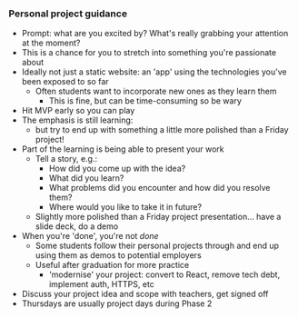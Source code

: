 ### Personal project guidance

* Prompt: what are you excited by? What's really grabbing your attention at the moment?
* This is a chance for you to stretch into something you're passionate about
* Ideally not just a static website: an 'app' using the technologies you've been exposed to so far
  * Often students want to incorporate new ones as they learn them
    * This is fine, but can be time-consuming so be wary
* Hit MVP early so you can play
* The emphasis is still learning:
  * but try to end up with something a little more polished than a Friday project!
* Part of the learning is being able to present your work
  * Tell a story, e.g.:
    * How did you come up with the idea?
    * What did you learn?
    * What problems did you encounter and how did you resolve them?
    * Where would you like to take it in future?
  * Slightly more polished than a Friday project presentation... have a slide deck, do a demo
* When you're 'done', you're not _done_
  * Some students follow their personal projects through and end up using them as demos to potential employers
  * Useful after graduation for more practice
    * 'modernise' your project: convert to React, remove tech debt, implement auth, HTTPS, etc
* Discuss your project idea and scope with teachers, get signed off
* Thursdays are usually project days during Phase 2
